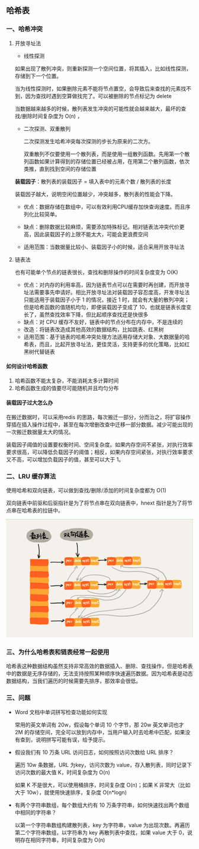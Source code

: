 ## 哈希表

### 一、哈希冲突

1. 开放寻址法

    - 线性探测

    如果出现了散列冲突，则重新探测一个空间位置，将其插入，比如线性探测，存储到下一个位置。

    当为线性探测时，如果删除元素不能将节点置空，会导致后来查找的元素找不到，因为查找时遇到空算做找完了。可以被删除的节点标记为 delete

    当数据越来越多的时候，散列表发生冲突的可能性就会越来越大，最坏的查找/删除时间复杂度为 O(n) ，

    - 二次探测、双重散列

        二次探测发生哈希冲突每次探测的步长为原来的二次方。

        双重散列不仅要使用一个散列表，而是使用一组散列函数。先用第一个散列函数如果计算得到的存储位置已经被占用，在用第二个散列函数，依次类推，直到找到空间的存储位置

    **装载因子**：散列表的装载因子 = 填入表中的元素个数 / 散列表的长度 

    装载因子越大，说明空闲位置越少，冲突越多，散列表的性能会下降。

    - 优点：数据存储在数组中，可以有效利用CPU缓存加快查询速度。而且序列化比较简单。

    - 缺点：删除数据比较麻烦，需要添加特殊标记。相对链表法冲突代价更高，因此装载因子的上限不能太大，可能会更浪费空间
    - 适用范围：当数据量比较小、装载因子小的时候，适合采用开放寻址法

2. 链表法

    也有可能单个节点的链表很长，查找和删除操作的时间复杂度变为 O(K)

    - 优点：对内存的利用率高，因为链表节点可以在需要时再创建，而开放寻址法需要事先申请好。相比开放寻址法对装载因子容忍度高，开发寻址法只能适用于装载因子小于 1 的情况，接近 1 时，就会有大量的散列冲突；但是哈希函数的值随机均匀，即便装载因子变成了 10，也就是链表长度变长了，虽然查找效率下降，但比起顺序查找还是快很多
    - 缺点：对 CPU 缓存不友好，链表中的节点分布在内存中，不是连续的
    - 改造：将链表改造成其他高效的数据结构，比如跳表、红黑树
    - 适用范围：基于链表的哈希冲突处理方法适用存储大对象、大数据量的哈希表，而且，比起开放寻址法，更佳灵活，支持更多的优化策略，比如红黑树代替链表

#### 如何设计哈希函数

1. 哈希函数不能太复杂，不能消耗太多计算时间
2. 哈希函数生成的值要尽可能随机并且均匀分布

#### 装载因子过大怎么办

在搬迁数据时，可以采用redis 的思路，每次搬迁一部分，分而治之，将扩容操作穿插在插入操作过程中，甚至在每次增删改查中迁移一部分数据。减少可能出现的一次搬迁数据量太大的情况。

装载因子阈值的设置要权衡时间、空间复杂度。如果内存空间不紧张，对执行效率要求很高，可以降低负载因子的阈值；相反，如果内存空间紧张，对执行效率要求又不高，可以增加负载因子的值，甚至可以大于 1。

### 二、LRU 缓存算法

使用哈希和双向链表，可以做到查找/删除/添加的时间复杂度都为 O(1) 

双向链表中前驱和后驱指针是为了将节点串在双向链表中，hnext 指针是为了将节点串在哈希表的拉链中。

![](./image/LRU缓存算法实现.png)

### 三、为什么哈希表和链表经常一起使用

哈希表这种数据结构虽然支持非常高效的数据插入、删除、查找操作，但是哈希表中的数据是无序存储的，无法支持按照某种顺序快速遍历数据。因为哈希表是动态数据结构，当我们遍历的时候需要先排序，那效率会很低。

### 三、问题

- Word 文档中单词拼写检查功能如何实现

    常用的英文单词有 20w，假设每个单词 10 个字节，那 20w 英文单词也才 2M 的存储空间，完全可以放到内存中，当用户输入时去哈希中匹配，如果没有查到，说明拼写可能有误，给予提示。

- 假设我们有 10 万条 URL 访问日志，如何按照访问次数给 URL 排序？

    遍历 10w 条数据，URL 为key，访问次数为 value，存入散列表，同时记录下访问次数的最大值 K，时间复杂度为 O(n)

    如果 K 不是很大，可以使用桶排序，时间复杂度 O(n)；如果 K 非常大（比如大于 10w），就使用快速排序，复杂度 O(n*logn) 

- 有两个字符串数组，每个数组大约有 10 万条字符串，如何快速找出两个数组中相同的字符串？

    以第一个字符串数组构建散列表，key 为字符串，value 为出现次数。再遍历第二个字符串数组，以字符串为 key 再散列表中查找，如果 value 大于 0，说明存在相同字符串，时间复杂度为 O(n)

    

